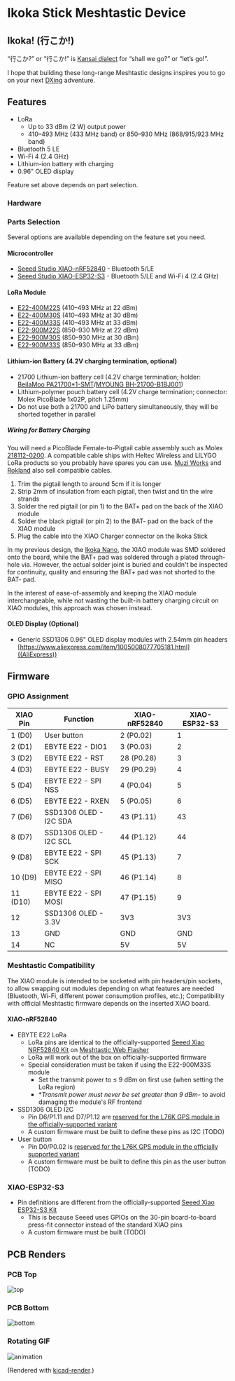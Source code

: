 # Ikoka Stick Meshtastic Device

## Ikoka! (行こか!)

“行こか?” or “行こか!” is [Kansai dialect](https://en.wikipedia.org/wiki/Kansai_dialect) for “shall we go?” or “let’s go!”.

I hope that building these long-range Meshtastic designs inspires you to go on your next [DXing](https://en.wikipedia.org/wiki/DXing) adventure.

## Features

- LoRa
  - Up to 33 dBm (2 W) output power
  - 410–493 MHz (433 MHz band) or 850–930 MHz (868/915/923 MHz band)
- Bluetooth 5 LE
- Wi-Fi 4 (2.4 GHz)
- Lithium-ion battery with charging
- 0.96" OLED display

Feature set above depends on part selection.

### Hardware

### Parts Selection

Several options are available depending on the feature set you need.

#### Microcontroller

- [Seeed Studio XIAO-nRF52840](https://www.seeedstudio.com/Seeed-XIAO-BLE-nRF52840-p-5201.html) - Bluetooth 5/LE
- [Seeed Studio XIAO-ESP32-S3](https://www.seeedstudio.com/XIAO-ESP32S3-p-5627.html) - Bluetooth 5/LE and Wi-Fi 4 (2.4 GHz)

#### LoRa Module

- [E22-400M22S](https://www.cdebyte.com/products/E22-400M22S) (410–493 MHz at 22 dBm)
- [E22-400M30S](https://www.cdebyte.com/products/E22-400M30S) (410–493 MHz at 30 dBm)
- [E22-400M33S](https://www.cdebyte.com/products/E22-400M33S) (410–493 MHz at 33 dBm)
- [E22-900M22S](https://www.cdebyte.com/products/E22-900M22S) (850–930 MHz at 22 dBm)
- [E22-900M30S](https://www.cdebyte.com/products/E22-900M30S) (850–930 MHz at 30 dBm)
- [E22-900M33S](https://www.cdebyte.com/products/E22-900M33S) (850–930 MHz at 33 dBm)

#### Lithium-ion Battery (4.2V charging termination, optional)

- 21700 Lithium-ion battery cell (4.2V charge termination; holder: [BeilaMoo PA21700*1-SMT](https://www.beilamoo.com/sdm/1074412/4/pd-5180803/21061576-2986071/ONE_21700_Battery_Holder_with_Surface_Mount_SMT.html)/[MYOUNG BH-21700-B1BJ001](https://jlcpcb.com/partdetail/Myoung-BH_21700B1BJ001/C20606791))
- Lithium-polymer pouch battery cell (4.2V charge termination; connector: Molex PicoBlade 1x02P, pitch 1.25mm)
- Do not use both a 21700 and LiPo battery simultaneously, they will be shorted together in parallel

##### Wiring for Battery Charging

You will need a PicoBlade Female-to-Pigtail cable assembly such as Molex [218112-0200](https://www.molex.com/en-us/products/part-detail/2181120200). A compatible cable ships with Heltec Wireless and LILYGO LoRa products so you probably have spares you can use. [Muzi Works](https://muzi.works/products/battery-cable-molex-picoblade) and [Rokland](https://store.rokland.com/products/battery-connector-cables-battery-wires-jst-1-25-5pcs-for-lilygo-and-heltec) also sell compatible cables.

1. Trim the pigtail length to around 5cm if it is longer
2. Strip 2mm of insulation from each pigtail, then twist and tin the wire strands
3. Solder the red pigtail (or pin 1) to the BAT+ pad on the back of the XIAO module
4. Solder the black pigtail (or pin 2) to the BAT- pad on the back of the XIAO module
5. Plug the cable into the XIAO Charger connector on the Ikoka Stick

In my previous design, the [Ikoka Nano](https://github.com/ndoo/ikoka-nano-meshtastic-device), the XIAO module was SMD soldered onto the board, while the BAT+ pad was soldered through a plated through-hole via. However, the actual solder joint is buried and couldn't be inspected for continuity, quality and ensuring the BAT+ pad was not shorted to the BAT- pad.

In the interest of ease-of-assembly and keeping the XIAO module interchangeable, while not wasting the built-in battery charging circuit on XIAO modules, this approach was chosen instead.

#### OLED Display (Optional)

- Generic SSD1306 0.96" OLED display modules with 2.54mm pin headers [https://www.aliexpress.com/item/1005008077705181.html]((AliExpress))

## Firmware

### GPIO Assignment

| XIAO Pin | Function | XIAO-nRF52840 | XIAO-ESP32-S3 |
|---|---|---|---|
| 1 (D0) | User button | 2 (P0.02) | 1 |
| 2 (D1) | EBYTE E22 - DIO1 | 3 (P0.03) | 2 |
| 3 (D2) | EBYTE E22 - RST | 28 (P0.28) | 3 |
| 4 (D3) | EBYTE E22 - BUSY | 29 (P0.29) | 4 |
| 5 (D4) | EBYTE E22 - SPI NSS | 4 (P0.04) | 5 |
| 6 (D5) | EBYTE E22 - RXEN | 5 (P0.05) | 6 |
| 7 (D6) | SSD1306 OLED - I2C SDA | 43 (P1.11) | 43 |
| 8 (D7) | SSD1306 OLED - I2C SCL | 44 (P1.12) | 44 |
| 9 (D8) | EBYTE E22 - SPI SCK | 45 (P1.13) | 7 |
| 10 (D9) | EBYTE E22 - SPI MISO | 46 (P1.14) | 8 |
| 11 (D10) | EBYTE E22 - SPI MOSI | 47 (P1.15) | 9 |
| 12 | SSD1306 OLED - 3.3V | 3V3 | 3V3 |
| 13 | GND | GND | GND |
| 14 | NC | 5V | 5V |

### Meshtastic Compatibility

The XIAO module is intended to be socketed with pin headers/pin sockets, to allow swapping out modules depending on what features are needed (Bluetooth, Wi-Fi, different power consumption profiles, etc.); Compatibility with official Meshtastic firmware depends on the inserted XIAO board.

#### XIAO-nRF52840

- EBYTE E22 LoRa
  - LoRa pins are identical to the officially-supported [Seeed Xiao NRF52840 Kit](https://www.seeedstudio.com/XIAO-nRF52840-Wio-SX1262-Kit-for-Meshtastic-p-6400.html) on [Meshtastic Web Flasher](https://flasher.meshtastic.org/)
  - LoRa will work out of the box on officially-supported firmware
  - Special consideration must be taken if using the E22-900M33S module
    - Set the transmit power to ≤ 9 dBm on first use (when setting the LoRa region)
    - **Transmit power must never be set greater than 9 dBm*- to avoid damaging the module's RF frontend
- SSD1306 OLED I2C
  - Pin D6/P1.11 and D7/P1.12 are [reserved for the L76K GPS module in the officially-supported variant](https://github.com/meshtastic/firmware/blob/152b8b1b0235bc461c6e4451fbcdac0987b8bf90/variants/seeed_xiao_nrf52840_kit/variant.h#L137-L138)
  - A custom firmware must be built to define these pins as I2C (TODO)
- User button
  - Pin D0/P0.02 is [reserved for the L76K GPS module in the officially supported variant](https://github.com/meshtastic/firmware/blob/152b8b1b0235bc461c6e4451fbcdac0987b8bf90/variants/seeed_xiao_nrf52840_kit/variant.h#L144)
  - A custom firmware must be built to define this pin as the user button (TODO)

### XIAO-ESP32-S3

- Pin definitions are different from the officially-supported [Seeed Xiao ESP32-S3 Kit](https://www.seeedstudio.com/Wio-SX1262-with-XIAO-ESP32S3-p-5982.html)
  - This is because Seeed uses GPIOs on the 30-pin board-to-board press-fit connector instead of the standard XIAO pins
  - A custom firmware must be built (TODO)

## PCB Renders

### PCB Top

![top](https://ndoo.github.io/ikoka-stick-meshtastic-device/top.png)

### PCB Bottom

![bottom](https://ndoo.github.io/ikoka-stick-meshtastic-device/bottom.png)

### Rotating GIF

![animation](https://ndoo.github.io/ikoka-stick-meshtastic-device/rotating.gif)

(Rendered with [kicad-render](https://github.com/linalinn/kicad-render).)